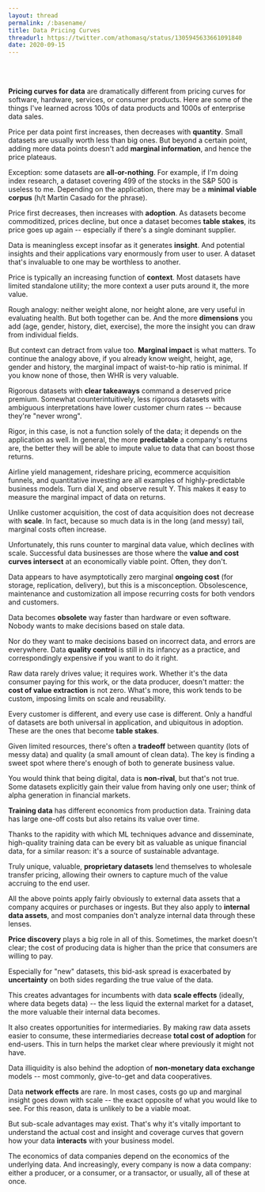 ```yaml
---
layout: thread
permalink: /:basename/
title: Data Pricing Curves
threadurl: https://twitter.com/athomasq/status/1305945633661091840
date: 2020-09-15
---
```


<br/>
<br/>

**Pricing curves for data** are dramatically different from pricing curves for software, hardware, services, or consumer products.  Here are some of the things I've learned across 100s of data products and 1000s of enterprise data sales.

Price per data point first increases, then decreases with **quantity**.  Small datasets are usually worth less than big ones.  But beyond a certain point, adding more data points doesn't add **marginal information**, and hence the price plateaus.

Exception: some datasets are **all-or-nothing**.  For example, if I'm doing index research, a dataset covering 499 of the stocks in the S&P 500 is useless to me.  Depending on the application, there may be a **minimal viable corpus** (h/t Martin Casado for the phrase).

Price first decreases, then increases with **adoption**.  As datasets become commoditized, prices decline, but once a dataset becomes **table stakes**, its price goes up again -- especially if there's a single dominant supplier.

Data is meaningless except insofar as it generates **insight**.  And potential insights and their applications vary enormously from user to user.  A dataset that's invaluable to one may be worthless to another.  

Price is typically an increasing function of **context**.  Most datasets have limited standalone utility; the more context a user puts around it, the more value.

Rough analogy: neither weight alone, nor height alone, are very useful in evaluating health.  But both together can be.  And the more **dimensions** you add (age, gender, history, diet, exercise), the more the insight you can draw from individual fields.

But context can detract from value too.  **Marginal impact** is what matters.  To continue the analogy above, if you already know weight, height, age, gender and history, the marginal impact of waist-to-hip ratio is minimal.  If you know none of those, then WHR is very valuable.

Rigorous datasets with **clear takeaways** command a deserved price premium.  Somewhat counterintuitively, less rigorous datasets with ambiguous interpretations have lower customer churn rates -- because they're "never wrong".

Rigor, in this case, is not a function solely of the data; it depends on the application as well.  In general, the more **predictable** a company's returns are, the better they will be able to impute value to data that can boost those returns.

Airline yield management, rideshare pricing, ecommerce acquisition funnels, and quantitative investing are all examples of highly-predictable business models.  Turn dial X, and observe result Y.  This makes it easy to measure the marginal impact of data on returns.  

Unlike customer acquisition, the cost of data acquisition does not decrease with **scale**.  In fact, because so much data is in the long (and messy) tail, marginal costs often increase.  

Unfortunately, this runs counter to marginal data value, which declines with scale.  Successful data businesses are those where the **value and cost curves intersect** at an economically viable point.  Often, they don't.

Data appears to have asymptotically zero marginal **ongoing cost** (for storage, replication, delivery), but this is a misconception. Obsolescence, maintenance and customization all impose recurring costs for both vendors and customers.

Data becomes **obsolete** way faster than hardware or even software.  Nobody wants to make decisions based on stale data. 

Nor do they want to make decisions based on incorrect data, and errors are everywhere.  Data **quality control** is still in its infancy as a practice, and correspondingly expensive if you want to do it right.

Raw data rarely drives value; it requires work.  Whether it's the data consumer paying for this work, or the data producer, doesn't matter: the **cost of value extraction** is not zero.  What's more, this work tends to be custom, imposing limits on scale and reusability.

Every customer is different, and every use case is different.  Only a handful of datasets are both universal in application, and ubiquitous in adoption.  These are the ones that become **table stakes**.

Given limited resources, there's often a **tradeoff** between quantity (lots of messy data) and quality (a small amount of clean data).  The key is finding a sweet spot where there's enough of both to generate business value.

You would think that being digital, data is **non-rival**, but that's not true.  Some datasets explicitly gain their value from having only one user; think of alpha generation in financial markets. 

**Training data** has different economics from production data.  Training data has large one-off costs but also retains its value over time.  

Thanks to the rapidity with which ML techniques advance and disseminate, high-quality training data can be every bit as valuable as unique financial data, for a similar reason: it's a source of sustainable advantage.

Truly unique, valuable, **proprietary datasets** lend themselves to wholesale transfer pricing, allowing their owners to capture much of the value accruing to the end user.

All the above points apply fairly obviously to external data assets that a company acquires or purchases or ingests.  But they also apply to **internal data assets**, and most companies don't analyze internal data through these lenses.

**Price discovery** plays a big role in all of this.  Sometimes, the market doesn't clear; the cost of producing data is higher than the price that consumers are willing to pay.  

Especially for "new" datasets, this bid-ask spread is exacerbated by **uncertainty** on both sides regarding the true value of the data.

This creates advantages for incumbents with data **scale effects** (ideally, where data begets data) -- the less liquid the external market for a dataset, the more valuable their internal data becomes.  

It also creates opportunities for intermediaries.  By making raw data assets easier to consume, these intermediaries decrease **total cost of adoption** for end-users.  This in turn helps the market clear where previously it might not have.

Data illiquidity is also behind the adoption of **non-monetary data exchange** models -- most commonly, give-to-get and data cooperatives.

Data **network effects** are rare.  In most cases, costs go up and marginal insight goes down with scale -- the exact opposite of what you would like to see.  For this reason, data is unlikely to be a viable moat.

But sub-scale advantages may exist.  That's why it's vitally important to understand the actual cost and insight and coverage curves that govern how your data **interacts** with your business model.

The economics of data companies depend on the economics of the underlying data.  And increasingly, every company is now a data company: either a producer, or a consumer, or a transactor, or usually, all of these at once.
